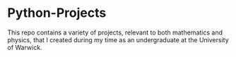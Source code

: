# Python-Projects
This repo contains a variety of projects, relevant to both mathematics and physics, that I created during my time as an undergraduate at the University of Warwick. 
